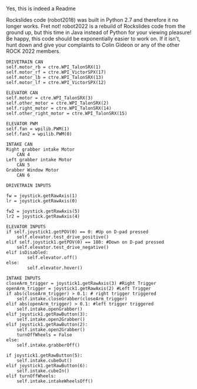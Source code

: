 Yes, this is indeed a Readme

Rockslides code (robot2018) was built in Python 2.7 and therefore it no longer works. Fret not! robot2022 is a rebuild of Rockslides code from the ground up, but this time in Java instead of Python for your viewing pleasure!
Be happy, this code should be exponentially easier to work on. If it isn't, hunt down and give your complaints to Colin Gideon or any of the other ROCK 2022 members.

    DRIVETRAIN CAN
    self.motor_rb = ctre.WPI_TalonSRX(1)
    self.motor_rf = ctre.WPI_VictorSPX(17)
    self.motor_lb = ctre.WPI_TalonSRX(13)
    self.motor_lf = ctre.WPI_VictorSPX(12)

    ELEVATOR CAN
    self.motor = ctre.WPI_TalonSRX(3)
    self.other_motor = ctre.WPI_TalonSRX(2)
    self.right_motor = ctre.WPI_TalonSRX(14)
    self.other_right_motor = ctre.WPI_TalonSRX(15)

    ELEVATOR PWM
    self.fan = wpilib.PWM(1)
    self.fan2 = wpilib.PWM(0)

    INTAKE CAN
    Right grabber intake Motor
        CAN 4
    Left grabber intake Motor
        CAN 5
    Grabber Window Motor
        CAN 6

    DRIVETRAIN INPUTS

    fw = joystick.getRawAxis(1)
    lr = joystick.getRawAxis(0)

    fw2 = joystick.getRawAxis(5)
    lr2 = joystick.getRawAxis(4)

    ELEVATOR INPUTS
    if self.joystick1.getPOV(0) == 0: #Up on D-pad pressed
        self.elevator.test_drive_positive()
    elif self.joystick1.getPOV(0) == 180: #Down on D-pad pressed
        self.elevator.test_drive_negative()
    elif isDisabled:
            self.elevator.off()
    else:
            self.elevator.hover()

    INTAKE INPUTS
    closeArm_trigger = joystick1.getRawAxis(3) #Right Trigger
    openArm_trigger = joystick1.getRawAxis(2) #Left Trigger
    if abs(closeArm_trigger) > 0.1: # right trigger triggered
        self.intake.closeGrabber(closeArm_trigger)
    elif abs(openArm_trigger) > 0.1: #left trigger triggered
        self.intake.openGrabber()
    elif joystick1.getRawButton(3):
        self.intake.open2Grabber()
    elif joystick1.getRawButton(2):
        self.intake.open2Grabber()
        turnOffWheels = False
    else:
        self.intake.grabberOff()

    if joystick1.getRawButton(5):
        self.intake.cubeOut()
    elif joystick1.getRawButton(6):
        self.intake.cubeIn()
    elif turnOffWheels:
        self.intake.intakeWheelsOff()
